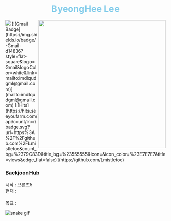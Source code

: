 <h1 align="center" style="color:skyblue;">ByeongHee Lee</h1>

<!-- Github status  --><!-- url: https://80000coding.oopy.io/865f4b2a-5198-49e8-a173-0f893a4fed45 -->
<img align="right" width="400px" display="inline-block" src="https://github-readme-stats.vercel.app/api?username=Lmistletoe&show_icons=true&theme=cobalt"/>


<!-- card  -->
<div align=left display=">
  <a href="https://lmietletoe.tistory.com" target="_blank"><img src="https://img.shields.io/badge/Blog-DD0B78?style=flat-square&logo=GitHub%20Sponsors&logoColor=white"/></a>
  [![Gmail Badge](https://img.shields.io/badge/-Gmail-d14836?style=flat-square&logo=Gmail&logoColor=white&link=mailto:imdlqudgml@gmail.com)](mailto:imdlqudgml@gmail.com)
  [![Hits](https://hits.seeyoufarm.com/api/count/incr/badge.svg?url=https%3A%2F%2Fgithub.com%2FLmistletoe&count_bg=%2379C83D&title_bg=%23555555&icon=&icon_color=%23E7E7E7&title=views&edge_flat=false)](https://github.com/Lmistletoe)
</div> 
 
<!-- skill list -->
<div display="inline-block">
  <h3 align="left">BackjoonHub</h3>
  <div>시작 : 브론즈5</div>
  <div>현재 : </div><br>
  <div>목표 : </div>
</div>
                         

<!-- snake -->
![snake gif](https://github.com/Lmistletoe/BackjoonHub/blob/output/github-contribution-grid-snake.svg)



